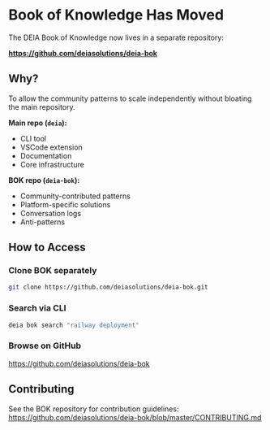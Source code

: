 # Book of Knowledge Has Moved

The DEIA Book of Knowledge now lives in a separate repository:

**https://github.com/deiasolutions/deia-bok**

## Why?

To allow the community patterns to scale independently without bloating the main repository.

**Main repo (`deia`):**
- CLI tool
- VSCode extension
- Documentation
- Core infrastructure

**BOK repo (`deia-bok`):**
- Community-contributed patterns
- Platform-specific solutions
- Conversation logs
- Anti-patterns

## How to Access

### Clone BOK separately
```bash
git clone https://github.com/deiasolutions/deia-bok.git
```

### Search via CLI
```bash
deia bok search "railway deployment"
```

### Browse on GitHub
https://github.com/deiasolutions/deia-bok

## Contributing

See the BOK repository for contribution guidelines:
https://github.com/deiasolutions/deia-bok/blob/master/CONTRIBUTING.md
